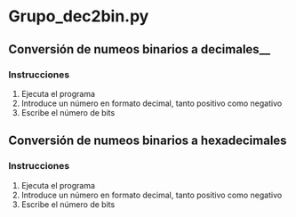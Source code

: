 # Grupo_dec2bin.py
 
## Conversión de numeos __binarios__ a __decimales____

### Instrucciones
1. Ejecuta el programa
2. Introduce un número en formato decimal, tanto positivo como negativo
3. Escribe el número de bits

## Conversión de numeos __binarios__ a __hexadecimales__

### Instrucciones
1. Ejecuta el programa
2. Introduce un número en formato decimal, tanto positivo como negativo
3. Escribe el número de bits
